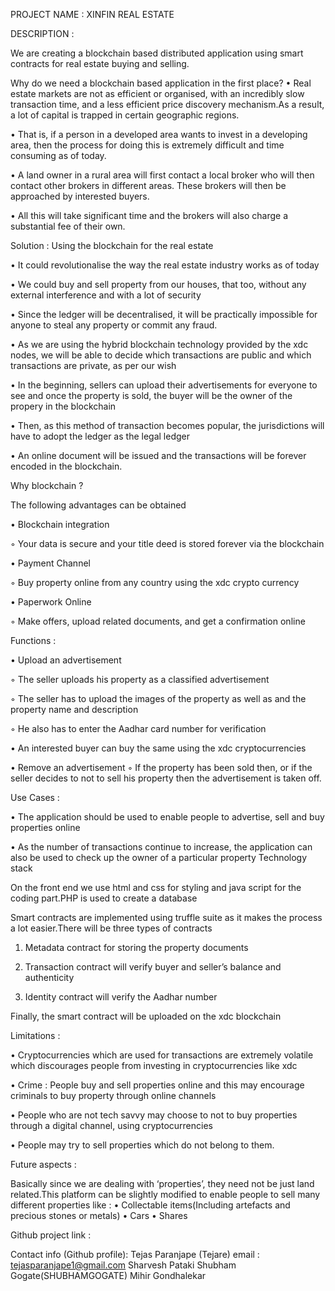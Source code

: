 PROJECT NAME : XINFIN REAL ESTATE

DESCRIPTION :

We are creating a blockchain based distributed application using smart contracts for real estate buying and selling.

Why do we need a blockchain based application in the first place? 
• Real estate markets are not as efficient or organised, with an incredibly slow transaction time, and a less efficient price discovery mechanism.As a result, a lot of capital is trapped in certain geographic regions. 

• That is, if a person in a developed area wants to invest in a developing area, then the process for doing this is extremely difficult and time consuming as of today.

• A land owner in a rural area will first contact a local broker who will then contact other brokers in different areas. These brokers will then be approached by interested buyers. 

• All this will take significant time and the brokers will also charge a substantial fee of their own.

Solution : Using the blockchain for the real estate 

• It could revolutionalise the way the real estate industry works as of today 

• We could buy and sell property from our houses, that too, without any external interference and with a lot of security 

• Since the ledger will be decentralised, it will be practically impossible for anyone to steal any property or commit any fraud. 

• As we are using the hybrid blockchain technology provided by the xdc nodes, we will be able to decide which transactions are public and which transactions are private, as per our wish 

• In the beginning, sellers can upload their advertisements for everyone to see and once the property is sold, the buyer will be the owner of the propery in the blockchain 

• Then, as this method of transaction becomes popular, the jurisdictions will have to adopt the ledger as the legal ledger 

• An online document will be issued and the transactions will be forever encoded in the blockchain.

Why blockchain ?

The following advantages can be obtained 

• Blockchain integration 

◦ Your data is secure and your title deed is stored forever via the blockchain 

• Payment Channel 

◦ Buy property online from any country using the xdc crypto currency 

• Paperwork Online 

◦ Make offers, upload related documents, and get a confirmation online

Functions : 

• Upload an advertisement 

◦ The seller uploads his property as a classified advertisement 

◦ The seller has to upload the images of the property as well as and the property name and description 

◦ He also has to enter the Aadhar card number for verification 

• An interested buyer can buy the same using the xdc cryptocurrencies

• Remove an advertisement ◦ If the property has been sold then, or if the seller decides to not to sell his property then the advertisement is taken off.

Use Cases :

• The application should be used to enable people to advertise, sell and buy properties online

• As the number of transactions continue to increase, the application can also be used to check up the owner of a particular property
Technology stack

On the front end we use html and css for styling and java script for the coding part.PHP is used to create a database

Smart contracts are implemented using truffle suite as it makes the process a lot easier.There will be three types of contracts 
 
 1. Metadata contract for storing the property documents 
 
 2. Transaction contract will verify buyer and seller’s balance and authenticity 
 
 3. Identity contract will verify the Aadhar number

Finally, the smart contract will be uploaded on the xdc blockchain

Limitations :

• Cryptocurrencies which are used for transactions are extremely volatile which discourages people from investing in  cryptocurrencies like xdc

• Crime : People buy and sell properties online and this may encourage criminals to buy property through online channels

• People who are not tech savvy may choose to not to buy properties through a digital channel, using cryptocurrencies

• People may try to sell properties which do not belong to them.

Future aspects :

Basically since we are dealing with ‘properties’, they need not be just land related.This platform can be slightly modified to enable people to sell many different properties like : • Collectable items(Including artefacts and precious stones or metals) • Cars • Shares

Github project link :

Contact info (Github profile): Tejas Paranjape (Tejare) email : tejasparanjape1@gmail.com Sharvesh Pataki Shubham Gogate(SHUBHAMGOGATE) Mihir Gondhalekar
